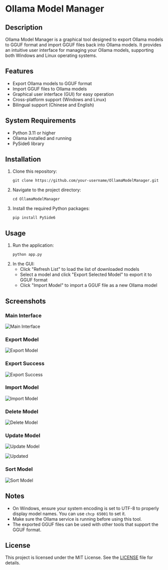 # Ollama Model Manager

## Description

Ollama Model Manager is a graphical tool designed to export Ollama models to GGUF format and import GGUF files back into Ollama models. It provides an intuitive user interface for managing your Ollama models, supporting both Windows and Linux operating systems.

## Features

- Export Ollama models to GGUF format
- Import GGUF files to Ollama models
- Graphical user interface (GUI) for easy operation
- Cross-platform support (Windows and Linux)
- Bilingual support (Chinese and English)
## System Requirements

- Python 3.11 or higher
- Ollama installed and running
- PySide6 library

## Installation

1. Clone this repository:
   ```
   git clone https://github.com/your-username/OllamaModelManager.git
   ```
2. Navigate to the project directory:
   ```
   cd OllamaModelManager
   ```
3. Install the required Python packages:
   ```
   pip install PySide6
   ```

## Usage

1. Run the application:
   ```
   python app.py
   ```
2. In the GUI:
   - Click "Refresh List" to load the list of downloaded models
   - Select a model and click "Export Selected Model" to export it to GGUF format
   - Click "Import Model" to import a GGUF file as a new Ollama model



## Screenshots

### Main Interface
![Main Interface](images/0-start.png)

### Export Model
![Export Model](images/1-export.png)

### Export Success
![Export Success](images/2-sucess.png)

### Import Model
![Import Model](images/3-import.png)

### Delete Model

![Delete Model](images/4-delete.png)

### Update Model

![Update Model](images/5-update.png)

![Updated](images/6-updated.png)

### Sort Model

![Sort Model](images/7-sort.png)

## Notes

- On Windows, ensure your system encoding is set to UTF-8 to properly display model names. You can use `chcp 65001` to set it.
- Make sure the Ollama service is running before using this tool.
- The exported GGUF files can be used with other tools that support the GGUF format.

## License

This project is licensed under the MIT License. See the [LICENSE](LICENSE) file for details.